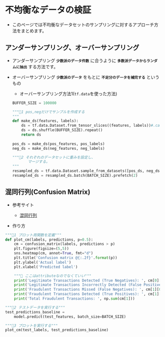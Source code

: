 # 不均衡なデータの検証

- このページでは不均衡なデータセットのサンプリングに対するアプローチ方法をまとめます。

## アンダーサンプリング、オーバーサンプリング

- アンダーサンプリング
    **`少数派のデータ件数`** に合うように
    **`多数派データからランダムに抽出`** する方法です。

- オーバーサンプリング
    **`少数派のデータ`** をもとに
    **`不足分のデータを補完する`** というもの

  - オーバーサンプリング方法1(`tf.data`を使った方法)

  ```python
  BUFFER_SIZE = 100000

  """🌟1 pos,negだけでサンプルを作成する
  """
  def make_ds(features, labels):
      ds = tf.data.Dataset.from_tensor_slices((features, labels))#.cache()
      ds = ds.shuffle(BUFFER_SIZE).repeat()
      return ds
      
  pos_ds = make_ds(pos_features, pos_labels)
  neg_ds = make_ds(neg_features, neg_labels)

  """🌟2 それぞれのデータセットに重みを設定し、
         マージする。
  """
  resampled_ds = tf.data.Dataset.sample_from_datasets([pos_ds, neg_ds], weights=[0.5, 0.5])
  resampled_ds = resampled_ds.batch(BATCH_SIZE).prefetch(2)
  ```

## 混同行列(Confusion Matrix)

- 参考サイト
  - [混同行列](https://qiita.com/TsutomuNakamura/items/a1a6a02cb9bb0dcbb37f#%E7%8C%AB%E3%82%92%E6%8E%A8%E6%B8%AC%E3%81%99%E3%82%8B2-%E5%80%A4%E5%88%86%E9%A1%9E%E3%81%AE%E6%A9%9F%E6%A2%B0%E5%AD%A6%E7%BF%92%E3%83%A2%E3%83%87%E3%83%AB%E3%82%92%E4%BE%8B%E3%81%AB%E6%B7%B7%E5%90%8C%E8%A1%8C%E5%88%97%E3%82%92%E7%90%86%E8%A7%A3%E3%81%99%E3%82%8B)

- 作り方

```python
"""🌟1 プロット用関数を定義"""
def plot_cm(labels, predictions, p=0.5):
    cm = confusion_matrix(labels, predictions > p)
    plt.figure(figsize=(5,5))
    sns.heatmap(cm, annot=True, fmt="d")
    plt.title('Confusion matrix @{:.2f}'.format(p))
    plt.ylabel('Actual label')
    plt.xlabel('Predicted label')

    """🌟 ここはattributeなのでなくていい"""
    print('Legitimate Transactions Detected (True Negatives): ', cm[0][0])
    print('Legitimate Transactions Incorrectly Detected (False Positives): ', cm[0][1])
    print('Fraudulent Transactions Missed (False Negatives): ', cm[1][0])
    print('Fraudulent Transactions Detected (True Positives): ', cm[1][1])
    print('Total Fraudulent Transactions: ', np.sum(cm[1]))

"""🌟2 テストデータを実行する"""
test_predictions_baseline = 
    model.predict(test_features, batch_size=BATCH_SIZE)

"""🌟3 プロットを実行する"""
plot_cm(test_labels, test_predictions_baseline)
```
